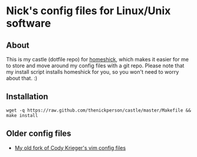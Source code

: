 # Nick's config files for Linux/Unix software

## About
This is my castle (dotfile repo) for
[homeshick](https://github.com/andsens/homeshick), which makes it easier for me
to store and move around my config files with a git repo. Please note that my
install script installs homeshick for you, so you won't need to worry about
that. :)

## Installation
`wget -q https://raw.github.com/thenickperson/castle/master/Makefile && make install`

## Older config files
- [My old fork of Cody Krieger's vim config files](https://github.com/thenickperson/dotvim-old)
